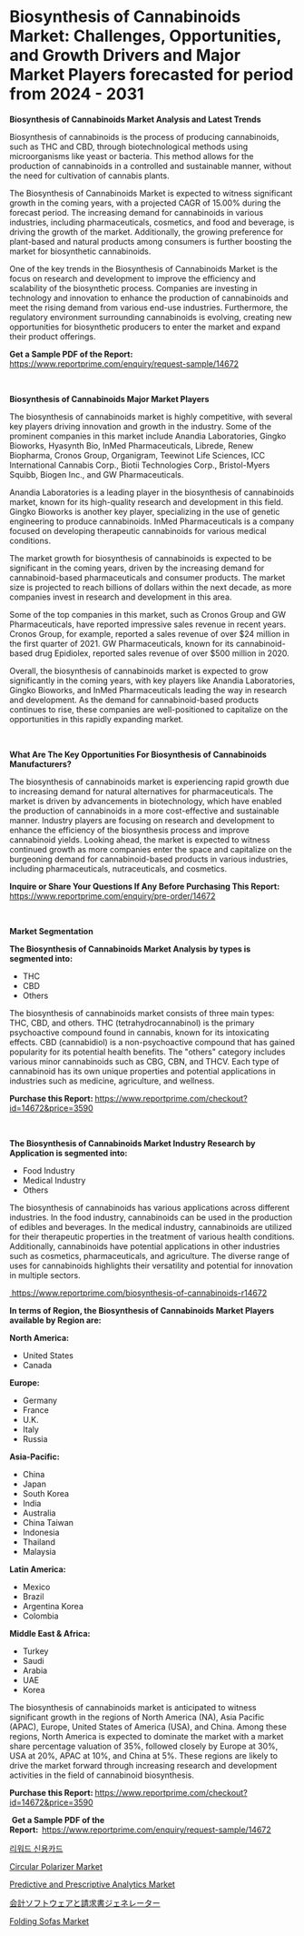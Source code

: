 <p><h1>Biosynthesis of Cannabinoids Market: Challenges, Opportunities, and Growth Drivers and Major Market Players forecasted for period from 2024 - 2031</h1></p><p><strong>Biosynthesis of Cannabinoids Market Analysis and Latest Trends</strong></p>
<p><p>Biosynthesis of cannabinoids is the process of producing cannabinoids, such as THC and CBD, through biotechnological methods using microorganisms like yeast or bacteria. This method allows for the production of cannabinoids in a controlled and sustainable manner, without the need for cultivation of cannabis plants.</p><p>The Biosynthesis of Cannabinoids Market is expected to witness significant growth in the coming years, with a projected CAGR of 15.00% during the forecast period. The increasing demand for cannabinoids in various industries, including pharmaceuticals, cosmetics, and food and beverage, is driving the growth of the market. Additionally, the growing preference for plant-based and natural products among consumers is further boosting the market for biosynthetic cannabinoids.</p><p>One of the key trends in the Biosynthesis of Cannabinoids Market is the focus on research and development to improve the efficiency and scalability of the biosynthetic process. Companies are investing in technology and innovation to enhance the production of cannabinoids and meet the rising demand from various end-use industries. Furthermore, the regulatory environment surrounding cannabinoids is evolving, creating new opportunities for biosynthetic producers to enter the market and expand their product offerings.</p></p>
<p><strong>Get a Sample PDF of the Report:&nbsp;</strong> <a href="https://www.reportprime.com/enquiry/request-sample/14672">https://www.reportprime.com/enquiry/request-sample/14672</a></p>
<p>&nbsp;</p>
<p><strong>Biosynthesis of Cannabinoids Major Market Players</strong></p>
<p><p>The biosynthesis of cannabinoids market is highly competitive, with several key players driving innovation and growth in the industry. Some of the prominent companies in this market include Anandia Laboratories, Gingko Bioworks, Hyasynth Bio, InMed Pharmaceuticals, Librede, Renew Biopharma, Cronos Group, Organigram, Teewinot Life Sciences, ICC International Cannabis Corp., Biotii Technologies Corp., Bristol-Myers Squibb, Biogen Inc., and GW Pharmaceuticals.</p><p>Anandia Laboratories is a leading player in the biosynthesis of cannabinoids market, known for its high-quality research and development in this field. Gingko Bioworks is another key player, specializing in the use of genetic engineering to produce cannabinoids. InMed Pharmaceuticals is a company focused on developing therapeutic cannabinoids for various medical conditions.</p><p>The market growth for biosynthesis of cannabinoids is expected to be significant in the coming years, driven by the increasing demand for cannabinoid-based pharmaceuticals and consumer products. The market size is projected to reach billions of dollars within the next decade, as more companies invest in research and development in this area.</p><p>Some of the top companies in this market, such as Cronos Group and GW Pharmaceuticals, have reported impressive sales revenue in recent years. Cronos Group, for example, reported a sales revenue of over $24 million in the first quarter of 2021. GW Pharmaceuticals, known for its cannabinoid-based drug Epidiolex, reported sales revenue of over $500 million in 2020.</p><p>Overall, the biosynthesis of cannabinoids market is expected to grow significantly in the coming years, with key players like Anandia Laboratories, Gingko Bioworks, and InMed Pharmaceuticals leading the way in research and development. As the demand for cannabinoid-based products continues to rise, these companies are well-positioned to capitalize on the opportunities in this rapidly expanding market.</p></p>
<p>&nbsp;</p>
<p><strong>What Are The Key Opportunities For Biosynthesis of Cannabinoids Manufacturers?</strong></p>
<p><p>The biosynthesis of cannabinoids market is experiencing rapid growth due to increasing demand for natural alternatives for pharmaceuticals. The market is driven by advancements in biotechnology, which have enabled the production of cannabinoids in a more cost-effective and sustainable manner. Industry players are focusing on research and development to enhance the efficiency of the biosynthesis process and improve cannabinoid yields. Looking ahead, the market is expected to witness continued growth as more companies enter the space and capitalize on the burgeoning demand for cannabinoid-based products in various industries, including pharmaceuticals, nutraceuticals, and cosmetics.</p></p>
<p><strong>Inquire or Share Your Questions If Any Before Purchasing This Report:</strong> <a href="https://www.reportprime.com/enquiry/pre-order/14672">https://www.reportprime.com/enquiry/pre-order/14672</a></p>
<p>&nbsp;</p>
<p><strong>Market Segmentation</strong></p>
<p><strong>The Biosynthesis of Cannabinoids Market Analysis by types is segmented into:</strong></p>
<p><ul><li>THC</li><li>CBD</li><li>Others</li></ul></p>
<p><p>The biosynthesis of cannabinoids market consists of three main types: THC, CBD, and others. THC (tetrahydrocannabinol) is the primary psychoactive compound found in cannabis, known for its intoxicating effects. CBD (cannabidiol) is a non-psychoactive compound that has gained popularity for its potential health benefits. The "others" category includes various minor cannabinoids such as CBG, CBN, and THCV. Each type of cannabinoid has its own unique properties and potential applications in industries such as medicine, agriculture, and wellness.</p></p>
<p><strong>Purchase this Report:&nbsp;</strong><a href="https://www.reportprime.com/checkout?id=14672&price=3590">https://www.reportprime.com/checkout?id=14672&price=3590</a></p>
<p>&nbsp;</p>
<p><strong>The Biosynthesis of Cannabinoids Market Industry Research by Application is segmented into:</strong></p>
<p><ul><li>Food Industry</li><li>Medical Industry</li><li>Others</li></ul></p>
<p><p>The biosynthesis of cannabinoids has various applications across different industries. In the food industry, cannabinoids can be used in the production of edibles and beverages. In the medical industry, cannabinoids are utilized for their therapeutic properties in the treatment of various health conditions. Additionally, cannabinoids have potential applications in other industries such as cosmetics, pharmaceuticals, and agriculture. The diverse range of uses for cannabinoids highlights their versatility and potential for innovation in multiple sectors.</p></p>
<p><a href="https://www.reportprime.com/biosynthesis-of-cannabinoids-r14672">&nbsp;https://www.reportprime.com/biosynthesis-of-cannabinoids-r14672</a></p>
<p><strong>In terms of Region, the Biosynthesis of Cannabinoids Market Players available by Region are:</strong></p>
<p>
    <p> <strong> North America: </strong>
        <ul>
            <li>United States</li>
            <li>Canada</li>
        </ul>
        </p> 
    <p> <strong> Europe: </strong>
        <ul>
            <li>Germany</li>
            <li>France</li>
            <li>U.K.</li>
            <li>Italy</li>
            <li>Russia</li>
        </ul>
        </p> 
    <p> <strong> Asia-Pacific: </strong>
        <ul>
            <li>China</li>
            <li>Japan</li>
            <li>South Korea</li>
            <li>India</li>
            <li>Australia</li>
            <li>China Taiwan</li>
            <li>Indonesia</li>
            <li>Thailand</li>
            <li>Malaysia</li>
        </ul>
        </p> 
    <p> <strong> Latin America: </strong>
        <ul>
            <li>Mexico</li>
            <li>Brazil</li>
            <li>Argentina Korea</li>
            <li>Colombia</li>
        </ul>
        </p> 
    <p> <strong> Middle East & Africa: </strong>
        <ul>
            <li>Turkey</li>
            <li>Saudi</li>
            <li>Arabia</li>
            <li>UAE</li>
            <li>Korea</li>
        </ul>
    </p>
    </p>
<p><p>The biosynthesis of cannabinoids market is anticipated to witness significant growth in the regions of North America (NA), Asia Pacific (APAC), Europe, United States of America (USA), and China. Among these regions, North America is expected to dominate the market with a market share percentage valuation of 35%, followed closely by Europe at 30%, USA at 20%, APAC at 10%, and China at 5%. These regions are likely to drive the market forward through increasing research and development activities in the field of cannabinoid biosynthesis.</p></p>
<p><strong>Purchase this Report: </strong><a href="https://www.reportprime.com/checkout?id=14672&price=3590">https://www.reportprime.com/checkout?id=14672&price=3590</a></p>
<p>&nbsp;<strong>Get a Sample PDF of the Report:&nbsp;&nbsp;</strong><a href="https://www.reportprime.com/enquiry/request-sample/14672">https://www.reportprime.com/enquiry/request-sample/14672</a></p>
<p><strong></strong></p>
<p><p><a href="https://github.com/vs10l4sfg5c/Market-Research-Report-List-2/blob/main/524309575534.md">리워드 신용카드</a></p><p><a href="https://www.linkedin.com/pulse/circular-polarizer-market-analysis-its-cagr-segmentation-tntoe?trackingId=Eb3EZOsctytVuRA49Zn8Dw%3D%3D">Circular Polarizer Market</a></p><p><a href="https://github.com/bmorecock/Market-Research-Report-List-3/blob/main/predictive-and-prescriptive-analytics-market.md">Predictive and Prescriptive Analytics Market</a></p><p><a href="https://github.com/cnnriuez22368/Market-Research-Report-List-2/blob/main/382937781045.md">会計ソフトウェアと請求書ジェネレーター</a></p><p><a href="https://issuu.com/reportprime-2/docs/folding-sofas-market-size-2030.pptx">Folding Sofas Market</a></p></p>